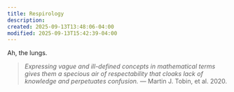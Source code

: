 ```yaml
---
title: Respirology
description:
created: 2025-09-13T13:48:06-04:00
modified: 2025-09-13T15:42:39-04:00
---
```

Ah, the lungs.

> *Expressing vague and ill-defined concepts in mathematical terms gives them a specious air of respectability that cloaks lack of knowledge and perpetuates confusion.* — Martin J. Tobin, et al. 2020.